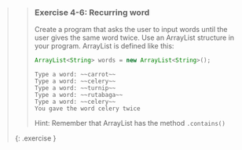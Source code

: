 <!-- WAS 3-16 -->
>> ### Exercise 4-6: Recurring word
>> 
>> Create a program that asks the user to input words until the user gives the same word twice. Use an ArrayList structure in your program. ArrayList is defined like this:
>> 
>>```java
>> ArrayList<String> words = new ArrayList<String>();
>>```
>>
>>```output
>> Type a word: ~~carrot~~
>> Type a word: ~~celery~~
>> Type a word: ~~turnip~~
>> Type a word: ~~rutabaga~~
>> Type a word: ~~celery~~
>> You gave the word celery twice
>>```
>>
>> Hint: Remember that ArrayList has the method `.contains()`
>> 
>{: .exercise }